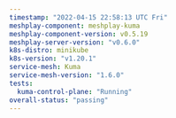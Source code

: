 ```yaml
---
timestamp: "2022-04-15 22:58:13 UTC Fri"
meshplay-component: meshplay-kuma
meshplay-component-version: v0.5.19
meshplay-server-version: "v0.6.0"
k8s-distro: minikube
k8s-version: "v1.20.1"
service-mesh: Kuma
service-mesh-version: "1.6.0"
tests:
  kuma-control-plane: "Running"
overall-status: "passing"
---
```

